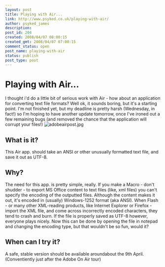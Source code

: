 ```yaml
---
layout: post
title: Playing with Air...
link: http://www.psyked.co.uk/playing-with-air/
author: psyked_james
description: 
post_id: 204
created: 2008/04/07 08:00:15
created_gmt: 2008/04/07 07:00:15
comment_status: open
post_name: playing-with-air
status: publish
post_type: post
---
```


# Playing with Air...

I thought i'd do a little bit of serious work with Air - how about an application for converting text file formats? Well ok, it sounds boring, but it's a starting point. I'm not finished yet, but my deadline is pretty harsh (Wednesday, in fact!) so I'm hoping to have another update tomorrow, once I've ironed out a few remaining bugs (and removed the chance that the application will corrupt your files!)  ![adobeairpost.jpg](http://uploads.psyked.co.uk/2008/04/adobeairpost.jpg)

## What is it?

This Air app. should take an ANSI or other unusually formatted text file, and save it out as UTF-8. 

## Why?

The need for this app. is pretty simple, really. If you make a Macro - don't shudder - to export MS Office content to text files (like, xml files) you can't specify the encoding of the outputted files. Although the content makes it out, it's encoded in (usually) Windows-1252 format (aka ANSI). When Flash - or many other XML-reading products, like Internet Explorer or Firefox - import the XML file, and come across incorrectly encoded characters, they tend to crash and burn. If the file is properly saved as UTF-8 however, everyone plays nicely. Now this can be done by opening the file in notepad and changing the encoding type, but that wouldn't be so fun, would it? 

## When can I try it?

A safe, stable version should be available aroundabout the 9th April. (Conventiently just after the Adobe On Air tour)